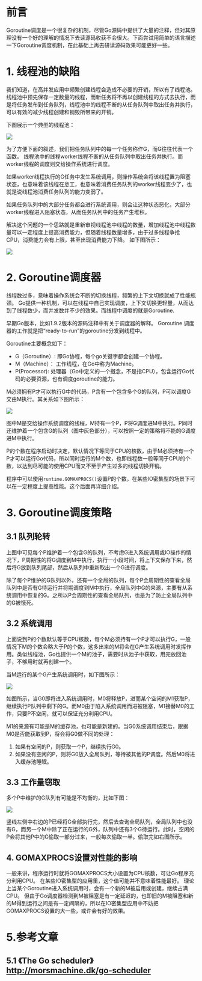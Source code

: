 # 前言
Goroutine调度是一个很复杂的机制，尽管Go源码中提供了大量的注释，但对其原理没有一个好的理解的情况下去读源码收获不会很大。下面尝试用简单的语言描述一下Goroutine调度机制，在此基础上再去研读源码效果可能更好一些。

# 1. 线程池的缺陷
我们知道，在高并发应用中频繁创建线程会造成不必要的开销，所以有了线程池。线程池中预先保存一定数量的线程，而新任务将不再以创建线程的方式去执行，而是将任务发布到任务队列，线程池中的线程不断的从任务队列中取出任务并执行，可以有效的减少线程创建和销毁所带来的开销。

下图展示一个典型的线程池：

![](images/1.1-01-ThreadPool.png)

为了方便下面的叙述，我们把任务队列中的每一个任务称作G，而G往往代表一个函数。
线程池中的线程worker线程不断的从任务队列中取出任务并执行。而worker线程的调度则交给操作系统进行调度。

如果worker线程执行的G任务中发生系统调用，则操作系统会将该线程置为阻塞状态，也意味着该线程在怠工，也意味着消费任务队列的worker线程变少了，也就是说线程池消费任务队列的能力变弱了。

如果任务队列中的大部分任务都会进行系统调用，则会让这种状态恶化，大部分worker线程进入阻塞状态，从而任务队列中的任务产生堆积。

解决这个问题的一个思路就是重新审视线程池中线程的数量，增加线程池中线程数量可以一定程度上提高消费能力，但随着线程数量增多，由于过多线程争抢CPU，消费能力会有上限，甚至出现消费能力下降。 如下图所示：

![](images/1.1-02-ThreadPoolCapacity.png)

# 2. Goroutine调度器
线程数过多，意味着操作系统会不断的切换线程，频繁的上下文切换就成了性能瓶颈。
Go提供一种机制，可以在线程中自己实现调度，上下文切换更轻量，从而达到了线程数少，而并发数并不少的效果。而线程中调度的就是Goroutine.

早期Go版本，比如1.9.2版本的源码注释中有关于调度器的解释。
Goroutine 调度器的工作就是把“ready-to-run”的goroutine分发到线程中。

Goroutine主要概念如下：
- G（Goroutine）: 即Go协程，每个go关键字都会创建一个协程。
- M（Machine）： 工作线程，在Go中称为Machine。
- P(Processor): 处理器（Go中定义的一个摡念，不是指CPU），包含运行Go代码的必要资源，也有调度goroutine的能力。

M必须拥有P才可以执行G中的代码，P含有一个包含多个G的队列，P可以调度G交由M执行。其关系如下图所示：

![](images/1.1-03-Goroutine_M_P_G.png)

图中M是交给操作系统调度的线程，M持有一个P，P将G调度进M中执行。P同时还维护着一个包含G的队列（图中灰色部分），可以按照一定的策略将不能的G调度进M中执行。

P的个数在程序启动时决定，默认情况下等同于CPU的核数，由于M必须持有一个P才可以运行Go代码，所以同时运行的M个数，也即线程数一般等同于CPU的个数，以达到尽可能的使用CPU而又不至于产生过多的线程切换开销。

程序中可以使用`runtime.GOMAXPROCS()`设置P的个数，在某些IO密集型的场景下可以在一定程度上提高性能。这个后面再详细介绍。

# 3. Goroutine调度策略
## 3.1 队列轮转
上图中可见每个P维护着一个包含G的队列，不考虑G进入系统调用或IO操作的情况下，P周期性的将G调度到M中执行，执行一小段时间，将上下文保存下来，然后将G放到队列尾部，然后从队列中重新取出一个G进行调度。

除了每个P维护的G队列以外，还有一个全局的队列，每个P会周期性的查看全局队列中是否有G待运行并将期调度到M中执行，全局队列中G的来源，主要有从系统调用中恢复的G。之所以P会周期性的查看全局队列，也是为了防止全局队列中的G被饿死。

## 3.2 系统调用
上面说到P的个数默认等于CPU核数，每个M必须持有一个P才可以执行G，一般情况下M的个数会略大于P的个数，这多出来的M将会在G产生系统调用时发挥作用。类似线程池，Go也提供一个M的池子，需要时从池子中获取，用完放回池子，不够用时就再创建一个。

当M运行的某个G产生系统调用时，如下图所示：

![](images/1.1-04-Goroutine_syscall.png)

如图所示，当G0即将进入系统调用时，M0将释放P，进而某个空闲的M1获取P，继续执行P队列中剩下的G。而M0由于陷入系统调用而进被阻塞，M1接替M0的工作，只要P不空闲，就可以保证充分利用CPU。

M1的来源有可能是M的缓存池，也可能是新建的。当G0系统调用结束后，跟据M0是否能获取到P，将会将G0做不同的处理：
1. 如果有空闲的P，则获取一个P，继续执行G0。
2. 如果没有空闲的P，则将G0放入全局队列，等待被其他的P调度。然后M0将进入缓存池睡眠。

## 3.3 工作量窃取
多个P中维护的G队列有可能是不均衡的，比如下图：

![](images/1.1-05-Goroutine_steal.png)

竖线左侧中右边的P已经将G全部执行完，然后去查询全局队列，全局队列中也没有G，而另一个M中除了正在运行的G外，队列中还有3个G待运行。此时，空闲的P会将其他P中的G偷取一部分过来，一般每次偷取一半。偷取完如右图所示。

## 4. GOMAXPROCS设置对性能的影响
一般来讲，程序运行时就将GOMAXPROCS大小设置为CPU核数，可让Go程序充分利用CPU。
在某些IO密集型的应用里，这个值可能并不意味着性能最好。
理论上当某个Goroutine进入系统调用时，会有一个新的M被启用或创建，继续占满CPU。
但由于Go调度器检测到M被阻塞是有一定延迟的，也即旧的M被阻塞和新的M得到运行之间是有一定间隔的，所以在IO密集型应用中不妨把GOMAXPROCS设置的大一些，或许会有好的效果。

# 5.参考文章
## 5.1 《The Go scheduler》http://morsmachine.dk/go-scheduler
